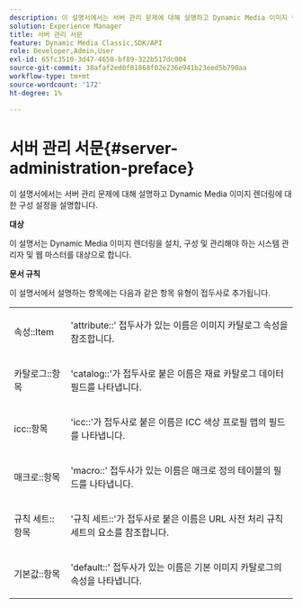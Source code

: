 ```yaml
---
description: 이 설명서에서는 서버 관리 문제에 대해 설명하고 Dynamic Media 이미지 렌더링에 대한 구성 설정을 설명합니다.
solution: Experience Manager
title: 서버 관리 서문
feature: Dynamic Media Classic,SDK/API
role: Developer,Admin,User
exl-id: 65fc3510-3d47-4650-bf89-322b517dc004
source-git-commit: 38afaf2ed0f01868f02e236e941b23eed5b790aa
workflow-type: tm+mt
source-wordcount: '172'
ht-degree: 1%

---
```


# 서버 관리 서문{#server-administration-preface}

이 설명서에서는 서버 관리 문제에 대해 설명하고 Dynamic Media 이미지 렌더링에 대한 구성 설정을 설명합니다.

**대상**

이 설명서는 Dynamic Media 이미지 렌더링을 설치, 구성 및 관리해야 하는 시스템 관리자 및 웹 마스터를 대상으로 합니다.

**문서 규칙**

이 설명서에서 설명하는 항목에는 다음과 같은 항목 유형이 접두사로 추가됩니다.

<table id="simpletable_E96BA470B3CE4266A9E6ED0440A56C40"> 
 <tr class="strow"> 
  <td class="stentry"> <p>속성::Item </p></td> 
  <td class="stentry"> <p>'attribute::' 접두사가 있는 이름은 이미지 카탈로그 속성을 참조합니다. </p></td> 
 </tr> 
 <tr class="strow"> 
  <td class="stentry"> <p>카탈로그::항목 </p></td> 
  <td class="stentry"> <p>'catalog::'가 접두사로 붙은 이름은 재료 카탈로그 데이터 필드를 나타냅니다. </p></td> 
 </tr> 
 <tr class="strow"> 
  <td class="stentry"> <p>icc::항목 </p></td> 
  <td class="stentry"> <p>'icc::'가 접두사로 붙은 이름은 ICC 색상 프로필 맵의 필드를 나타냅니다. </p></td> 
 </tr> 
 <tr class="strow"> 
  <td class="stentry"> <p>매크로::항목 </p></td> 
  <td class="stentry"> <p>'macro::' 접두사가 있는 이름은 매크로 정의 테이블의 필드를 나타냅니다. </p></td> 
 </tr> 
 <tr class="strow"> 
  <td class="stentry"> <p>규칙 세트::항목 </p></td> 
  <td class="stentry"> <p>'규칙 세트::'가 접두사로 붙은 이름은 URL 사전 처리 규칙 세트의 요소를 참조합니다. </p></td> 
 </tr> 
 <tr class="strow"> 
  <td class="stentry"> <p>기본값::항목 </p></td> 
  <td class="stentry"> <p>'default::' 접두사가 있는 이름은 기본 이미지 카탈로그의 속성을 나타냅니다. </p></td> 
 </tr> 
</table>
